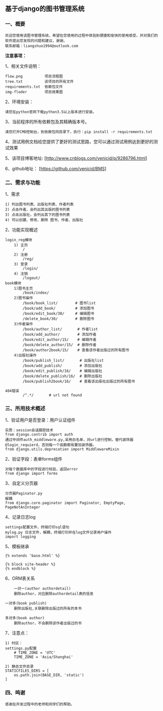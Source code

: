 基于django的图书管理系统
---------------

### 一、概要

	欢迎您使用该图书管理系统，希望在您使用的过程中体验到便捷和愉快的使用感受，并对我们的软件提出您发现的问题和建议，谢谢。
	联系邮箱：liangshuo1994@outlook.com

**注意事项：**
    
1、相关文件说明：

    flow.png          项目流程图
    tree.txt          该项目的所有文件
    requirements.txt  依赖包文件
    img-floder        项目效果图

2、环境安装：

    请您在python官网下载python3.5以上版本进行安装。

3、当前程序的所有依赖包及其精确版本号。

    请您打开CMD控制台，到依赖包同目录下，执行：pip install -r requirements.txt

4、测试用例文档给您提供了更好的测试思路，您可以通过测试用例达到更好的测试效果

5、该项目博客地址:
	[http://www.cnblogs.com/venicid/p/9286796.html]

6、github地址：
	[https://github.com/venicid/BMS]

	
### 二、需求与功能

1、需求

    1) 列出图书列表、出版社列表、作者列表
    2) 点击作者，会列出其出版的图书列表
    3) 点击出版社，会列出其下的图书列表
    4) 可以创建、修改、删除 图书、作者、出版社

2、功能实现概述

    login_reg模块
        1) 主页
            /
        2) 注册
            /reg/
        3) 登录
            /login/
        4) 注销
            /logout/
    book模块
        1)图书主页
            /book/index/
        2)图书操作
            /book/book_list/        # 图书list
            /book/add_book/         # 添加图书
            /book/edit_book/30/     # 编辑图书
            /delete_book/30/        # 删除图书
        3)作者操作
            /book/author_list/       # 作者list
            /book/add_author/        # 添加作者
            /book/edit_author/15/    # 编辑作者
            /book/delete_author/15/  # 删除作者
            /book/author2book/15/    # 查看该作者出版过的所有图书
        4)出版社操作
            /book/publish_list/       # 出版社list
            /book/add_publish/        # 添加出版社
            /book/edit_publish/16/    # 编辑出版社
            /book/delete_publish/16/  # 删除出版社
            /book/publish2book/16/    # 查看该出版社出版过的所有图书

    404错误
            /^.*/       # url not found


			
### 三、所用技术概述

1、验证用户是否登录：用户认证组件

	实质：session会话跟踪技术
	from django.contrib import auth
	通过中间件auth_middleware.py,采用白名单，对url进行控制，替代装饰器@login_requierd，否则每一个函数都有要加装饰器。
	from django.utils.deprecation import MiddlewareMixin

2、验证字段：表单forms组件

	对每个数据库中的字段进行校验，返回error
	from django import forms 
		
3、自定义分页器

	分页器Paginator.py
	解耦
	from django.core.paginator import Paginator, EmptyPage, PageNotAnInteger

4、记录日志log

	settings配置文件，终端打印sql语句
	mylog.py 日志文件，解耦，终端打印并在log文件记录用户操作
	import logging
	
5、模板继承
    
    {% extends 'base.html' %}
    
    {% block site-header %}
    {% endblock %}

	
6、ORM表关系
    
        一对一(author authordetail)
		删除author，对应删除authordetail表的信息

	一对多(book publish)
		删除出版社,关联删除出版过的所有的本书

	多对多(book author)
		删除author，不会删除该作者出版过的书


7、注意点：

	1) 时区：
	settings.py配置
		# TIME_ZONE = 'UTC'
		TIME_ZONE = 'Asia/Shanghai'

	2) 静态文件目录
	STATICFILES_DIRS = [
		os.path.join(BASE_DIR, 'static')
	]
	
 

### 四、鸣谢

    感谢在开发过程中的老师和同学们的帮助。
